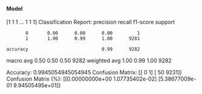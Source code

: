 #### Model
[1 1 1 ... 1 1 1]
Classification Report:
              precision    recall  f1-score   support

           0       0.00      0.00      0.00         1
           1       1.00      0.99      1.00      9281

    accuracy                           0.99      9282
   macro avg       0.50      0.50      0.50      9282
weighted avg       1.00      0.99      1.00      9282

Accuracy: 0.9945054945054945
Confusion Matrix:
[[   0    1]
 [  50 9231]]
Confusion Matrix (%):
[[0.00000000e+00 1.07735402e-02]
 [5.38677009e-01 9.94505495e+01]]

